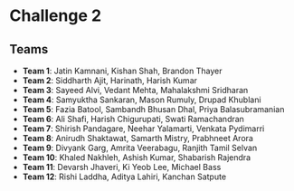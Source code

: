 # Challenge 2


## Teams

 * __Team 1__: Jatin Kamnani, Kishan Shah, Brandon Thayer
 * __Team 2__: Siddharth Ajit, Harinath, Harish Kumar
 * __Team 3__: Sayeed Alvi, Vedant Mehta, Mahalakshmi Sridharan
 * __Team 4__: Samyuktha Sankaran, Mason Rumuly, Drupad Khublani
 * __Team 5__: Fazia Batool, Sambandh Bhusan Dhal, Priya Balasubramanian
 * __Team 6__: Ali Shafi, Harish Chigurupati, Swati Ramachandran
 * __Team 7__: Shirish Pandagare, Neehar Yalamarti, Venkata Pydimarri
 * __Team 8__: Anirudh Shaktawat, Samarth Mistry, Prabhneet Arora
 * __Team 9__: Divyank Garg, Amrita Veerabagu, Ranjith Tamil Selvan
 * __Team 10__: Khaled Nakhleh, Ashish Kumar, Shabarish Rajendra
 * __Team 11__: Devarsh Jhaveri, Ki Yeob Lee, Michael Bass
 * __Team 12__: Rishi Laddha, Aditya Lahiri, Kanchan Satpute

